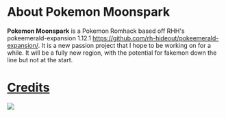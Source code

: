 # About Pokemon Moonspark



**Pokemon Moonspark** is a Pokemon Romhack based off RHH's pokeemerald-expansion 1.12.1 https://github.com/rh-hideout/pokeemerald-expansion/.  It is a new passion project that I hope to be working on for a while. It will be a fully new region, with the potential for fakemon down the line but not at the start.


# [Credits](CREDITS.md)

 [![](https://img.shields.io/github/all-contributors/rh-hideout/pokeemerald-expansion/upcoming)](CREDITS.md)

